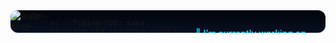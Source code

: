 <!-- Water-drop animated background + Typing intro in Sky-Blue -->
<div style="position: relative; overflow: hidden; padding: 18px 12px; border-radius:12px; background: linear-gradient(180deg, #02040a 0%, #071022 100%);">
  <!-- Animated droplet SVG as decorative background (subtle, non-intrusive) -->
  <div style="position: absolute; inset: 0; pointer-events: none; z-index: 0; display:flex; align-items:flex-start; justify-content:center;">
    <img alt="water-drop-animation"
         src='data:image/svg+xml;utf8,
         <svg xmlns="http://www.w3.org/2000/svg" width="800" height="300" viewBox="0 0 800 300" preserveAspectRatio="xMidYMid slice">
           <defs>
             <filter id="f1"><feGaussianBlur stdDeviation="6" /></filter>
             <radialGradient id="g1" cx="50%" cy="10%" r="40%">
               <stop offset="0%" stop-color="%2300CFFF" stop-opacity="0.35"/>
               <stop offset="60%" stop-color="%2300CFFF" stop-opacity="0.12"/>
               <stop offset="100%" stop-color="%2300CFFF" stop-opacity="0"/>
             </radialGradient>
           </defs>

           <!-- ripple group -->
           <g transform="translate(400,40)" opacity="0.9">
             <!-- droplet falling animation -->
             <path id="drop" d="M0,-10 C10,-30 30,-30 40,-10 C30,2 10,2 0,-10 Z" fill="%2300CFFF">
               <animateTransform attributeName="transform" type="translate" values="0 0; 0 140" dur="2.2s" repeatCount="indefinite" begin="0s"/>
               <animate attributeName="opacity" values="0;1;1;0" dur="2.2s" repeatCount="indefinite" begin="0s"/>
             </path>

             <!-- ripple (circle) -->
             <circle cx="20" cy="170" r="2" fill="%2300CFFF" opacity="0.18" filter="url(%23f1)">
               <animate attributeName="r" values="2;28" dur="2.2s" repeatCount="indefinite" begin="0.9s"/>
               <animate attributeName="opacity" values="0.35;0.18;0.06;0" dur="2.2s" repeatCount="indefinite" begin="0.9s"/>
             </circle>

             <circle cx="20" cy="170" r="1" fill="%2300CFFF" opacity="0.12">
               <animate attributeName="r" values="1;18" dur="2.2s" repeatCount="indefinite" begin="0.9s"/>
               <animate attributeName="opacity" values="0.25;0.12;0.04;0" dur="2.2s" repeatCount="indefinite" begin="0.9s"/>
             </circle>

             <!-- another drop offset for continuous effect -->
             <path d="M-80,-10 C-70,-30 -50,-30 -40,-10 C-50,2 -70,2 -80,-10 Z" fill="%2300CFFF" opacity="0.7">
               <animateTransform attributeName="transform" type="translate" values="0 0; 0 150" dur="3.0s" repeatCount="indefinite" begin="1.1s"/>
               <animate attributeName="opacity" values="0;0.7;0.7;0" dur="3.0s" repeatCount="indefinite" begin="1.1s"/>
             </path>
           </g>

           <!-- subtle top-to-bottom gradient overlay to blend -->
           <rect x="0" y="0" width="800" height="300" fill="url(%23g1)" />
         </svg>'
         style="width:120%; opacity:0.18; transform: translateY(-10%);"
    />
  </div>

  <!-- Content sits above the SVG -->
  <div style="position: relative; z-index: 2; color: #d7eefb; font-family: -apple-system, BlinkMacSystemFont, 'Segoe UI', Roboto, 'Helvetica Neue', Arial;">

    <!-- Typing SVG: name included and sky-blue color -->
    <p align="center" style="margin: 6px 0 12px 0;">
      <img src="https://readme-typing-svg.demolab.com?font=Inter&pause=900&center=true&vCenter=true&width=760&height=60&lines=Hi+%F0%9F%91%8B%2C+I'm+Abdalluh+Nasser+Ahmed+Mansour;Frontend+Developer+%7C+React+%7C+Vue+%7C+GSAP;I+build+smooth%2C+responsive+experiences&color=%2300CFFF"
           alt="typing" />
    </p>

    <!-- The list you provided, restyled with sky-blue bullets -->
    <div style="font-size:15px; line-height:1.6; color:#dcedff; max-width:820px; margin: 0 auto;">
- <span style="color:#00CFFF; font-weight:600;">🔭 I’m currently working on</span> Building responsive websites for small businesses and startups  
- <span style="color:#00CFFF; font-weight:600;">🌱 I’m currently learning</span> Advanced React hooks, Tailwind CSS, and TypeScript  
- <span style="color:#00CFFF; font-weight:600;">👯 I’m looking to collaborate on</span> Innovative frontend projects using React or Vue  
- <span style="color:#00CFFF; font-weight:600;">🤝 I’m looking for help with</span> Optimizing web app performance and UI/UX improvements  
- <span style="color:#00CFFF; font-weight:600;">👨‍💻 All of my projects are available at</span> <a href="https://github.com/your-Abdallh091" target="_blank" rel="noreferrer" style="color:#9fe8ff; text-decoration:underline;">https://github.com/your-Abdallh091</a>  
- <span style="color:#00CFFF; font-weight:600;">💬 Ask me about</span> React, Vue, GSAP, and creating smooth animations  
- <span style="color:#00CFFF; font-weight:600;">📫 How to reach me</span> <a href="mailto:abdallhnasser2025@gmail.com" style="color:#9fe8ff; text-decoration:underline;">abdallhnasser2025@gmail.com</a>  
- <span style="color:#00CFFF; font-weight:600;">⚡ Fun fact</span> I love experimenting with CSS art and animations!
    </div>

  </div>
</div>

<!-- small spacer -->
<p></p>